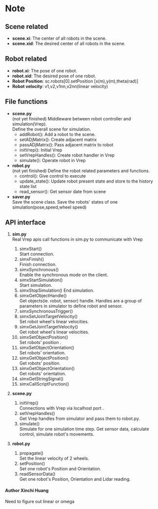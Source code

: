 
# Note
## Scene related
+ **scene.xi**: The center of all robots in the scene.
+ **scene.xid**: The desired center of all robots in the scene.
## Robot related 
+ **robot.xi**: The pose of one robot.
+ **robot.xid**: The desired pose of one robot.
+ **Robot Position**:  sc.robots[0].setPosition [x(m),y(m),theta(rad)]
+ **Robot velocity**: v1,v2,v1nn,v2nn(linear velocity)
## File functions
+ **scene.py**  
(not yet finished) Middleware between robot controller and simulation(Vrep).  
Define the overall scene for simulation.  
    + addRobot(): Add a robot to the scene. 
    + setADjMatrix(): Create adjacent matrix
    + passADjMatrix(): Pass adjacent matrix to robot
    + initVrep(): Initial Vrep
    + setVrepHandles(): Create robot handler in Vrep
    + simulate(): Operate robot in Vrep
+ **robot.py**  
(not yet finished) Define the robot related parameters and functions.  
    + control(): Give control to execute
    + update_state(): Update robot present state and store to the history state list
    + read_sensor(): Get sensor date from scene
+ **saver.py**  
Save the scene class. Save the robots' states of one simulation(pose,speed,wheel speed)
## API interface

1. **sim.py**  
    Real Vrep apis call functions in sim.py to communicate with Vrep
    1. simxStart()  
       Start connection.
    2. simxFinish()  
       Finish connection.
    3. simxSynchronous()  
       Enable the synchronous mode on the client.
    4. simxStartSimulation()  
       Start simulation.
    5. simxStopSimulation()
       End simulation.
    6. simxGetObjectHandle()  
       Get objects(ie. robot, sensor) handle.
       Handles are a group of parameters in simulator to define robot and sensor.
    7. simxSynchronousTrigger()
    8. simxSetJointTargetVelocity()  
       Set robot wheel's linear velocities.
    9. simxGetJointTargetVelocity()  
       Get robot wheel's linear velocities.
    10. simxSetObjectPosition()  
        Set robots' position .
    11. simxSetObjectOrientation()  
        Set robots' orientation.
    12. simxGetObjectPosition()  
        Get robots' position.
    13. simxGetObjectOrientation()  
        Get robots' orientation.
    14. simxGetStringSignal()  
    15. simxCallScriptFunction()
    
2. **scene.py**
    1. initVrep()  
        Connections with Vrep via localhost port  .
    2. setVrepHandles()  
        Get Vrep handles from simulator and pass them to robot.py.      
    3. simulate()  
        Simulate for one simulation time step. 
        Get sensor data, calculate control, simulate robot's movements.
3. **robot.py**
    1. propagate()  
        Set the linear velocity of 2 wheels.
    2. setPosition()  
        Set one robot's Position and Orientation.
    3. readSensorData()  
        Get one robot's Position, Orientation and Lidar reading.



#### Author Xinchi Huang


Need to figure out linear or omega


